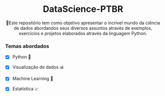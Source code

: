 <h1 align="center">DataScience-PTBR</h1>
<p align="center">🚀Este repositório tem como objetivo apresentar o incrivel mundo da ciência de dados abordandos seus diversos assuntos através de exemplos, exercícios e projetos elaborados através da linguagem Python.</p>

### Temas abordados

- [x] Python :snake:
- [x] Visualização de dados :bar_chart:
- [x] Machine Learning :robot:
- [x] Estatística :chart_with_upwards_trend:

